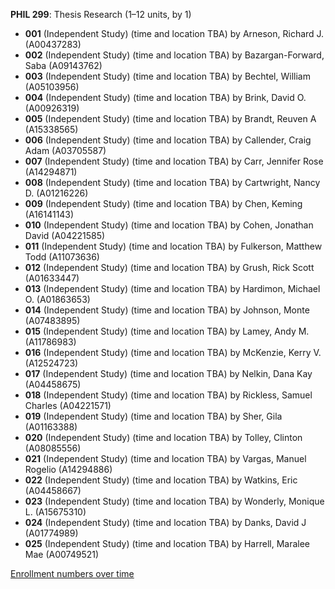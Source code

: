 **PHIL 299**: Thesis Research (1–12 units, by 1)

- **001** (Independent Study) (time and location TBA) by Arneson, Richard J. (A00437283)
- **002** (Independent Study) (time and location TBA) by Bazargan-Forward, Saba (A09143762)
- **003** (Independent Study) (time and location TBA) by Bechtel, William (A05103956)
- **004** (Independent Study) (time and location TBA) by Brink, David O. (A00926319)
- **005** (Independent Study) (time and location TBA) by Brandt, Reuven A (A15338565)
- **006** (Independent Study) (time and location TBA) by Callender, Craig Adam (A03705587)
- **007** (Independent Study) (time and location TBA) by Carr, Jennifer Rose (A14294871)
- **008** (Independent Study) (time and location TBA) by Cartwright, Nancy D. (A01216226)
- **009** (Independent Study) (time and location TBA) by Chen, Keming (A16141143)
- **010** (Independent Study) (time and location TBA) by Cohen, Jonathan David (A04221585)
- **011** (Independent Study) (time and location TBA) by Fulkerson, Matthew Todd (A11073636)
- **012** (Independent Study) (time and location TBA) by Grush, Rick Scott (A01633447)
- **013** (Independent Study) (time and location TBA) by Hardimon, Michael O. (A01863653)
- **014** (Independent Study) (time and location TBA) by Johnson, Monte (A07483895)
- **015** (Independent Study) (time and location TBA) by Lamey, Andy M. (A11786983)
- **016** (Independent Study) (time and location TBA) by McKenzie, Kerry V. (A12524723)
- **017** (Independent Study) (time and location TBA) by Nelkin, Dana Kay (A04458675)
- **018** (Independent Study) (time and location TBA) by Rickless, Samuel Charles (A04221571)
- **019** (Independent Study) (time and location TBA) by Sher, Gila (A01163388)
- **020** (Independent Study) (time and location TBA) by Tolley, Clinton (A08085556)
- **021** (Independent Study) (time and location TBA) by Vargas, Manuel Rogelio (A14294886)
- **022** (Independent Study) (time and location TBA) by Watkins, Eric (A04458667)
- **023** (Independent Study) (time and location TBA) by Wonderly, Monique L. (A15675310)
- **024** (Independent Study) (time and location TBA) by Danks, David J (A01774989)
- **025** (Independent Study) (time and location TBA) by Harrell, Maralee Mae (A00749521)

[Enrollment numbers over time](./PHIL299.tsv)
